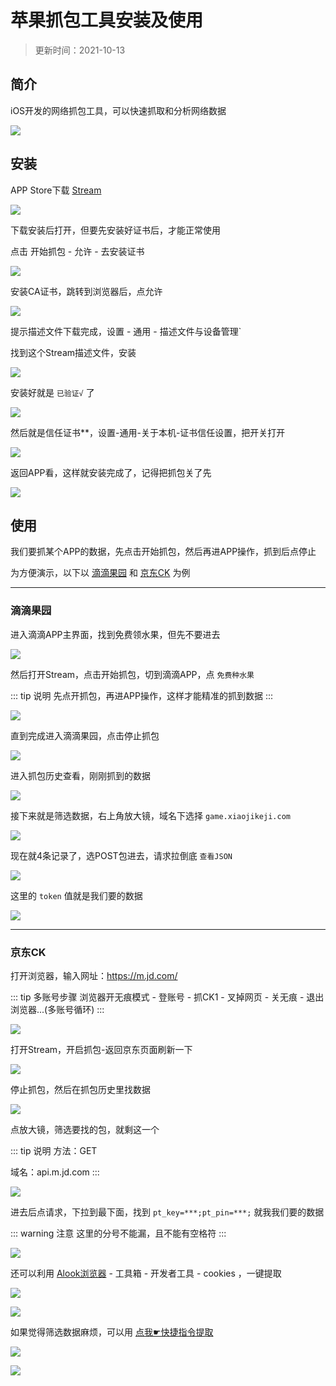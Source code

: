 # 苹果抓包工具安装及使用

> 更新时间：2021-10-13


## 简介

iOS开发的网络抓包工具，可以快速抓取和分析网络数据

![](https://img.viptv.work/viptv/Stream/Stream.png)



## 安装


APP Store下载 [Stream](https://apps.apple.com/cn/app/stream/id1312141691)

![](https://img.viptv.work/viptv/Stream/Stream-01.png)


下载安装后打开，但要先安装好证书后，才能正常使用

点击 开始抓包 - 允许 - 去安装证书


![](https://img.viptv.work/viptv/Stream/Stream-02.png)



安装CA证书，跳转到浏览器后，点允许


![](https://img.viptv.work/viptv/Stream/Stream-03.png)


提示描述文件下载完成，设置 - 通用 - 描述文件与设备管理`

找到这个Stream描述文件，安装


![](https://img.viptv.work/viptv/Stream/Stream-04.png)


安装好就是 `已验证√` 了


![](https://img.viptv.work/viptv/Stream/Stream-05.png)


然后就是信任证书**，设置-通用-关于本机-证书信任设置，把开关打开


![](https://img.viptv.work/viptv/Stream/Stream-06.png)


返回APP看，这样就安装完成了，记得把抓包关了先


![](https://img.viptv.work/viptv/Stream/Stream-07.png)









## 使用


我们要抓某个APP的数据，先点击开始抓包，然后再进APP操作，抓到后点停止


为方便演示，以下以 [滴滴果园](#滴滴果园) 和 [京东CK](#京东ck) 为例

---


### 滴滴果园

进入滴滴APP主界面，找到免费领水果，但先不要进去

![](https://img.viptv.work/viptv/Stream/Stream-08.png)


然后打开Stream，点击开始抓包，切到滴滴APP，点 `免费种水果`

::: tip 说明
先点开抓包，再进APP操作，这样才能精准的抓到数据
:::

![](https://img.viptv.work/viptv/Stream/Stream-09.png)


直到完成进入滴滴果园，点击停止抓包

![](https://img.viptv.work/viptv/Stream/Stream-10.png)


进入抓包历史查看，刚刚抓到的数据

![](https://img.viptv.work/viptv/Stream/Stream-11.png)


接下来就是筛选数据，右上角放大镜，域名下选择 `game.xiaojikeji.com`

![](https://img.viptv.work/viptv/Stream/Stream-12.png)


现在就4条记录了，选POST包进去，请求拉倒底 `查看JSON`

![](https://img.viptv.work/viptv/Stream/Stream-13.png)


这里的 `token` 值就是我们要的数据

![](https://img.viptv.work/viptv/Stream/Stream-14.png)


---

### 京东CK


打开浏览器，输入网址：https://m.jd.com/

::: tip 多账号步骤
浏览器开无痕模式 - 登账号 - 抓CK1 - 叉掉网页 - 关无痕 - 退出浏览器...(多账号循环)
:::

![](https://img.viptv.work/viptv/Stream/Stream-15.png)



打开Stream，开启抓包-返回京东页面刷新一下

![](https://img.viptv.work/viptv/Stream/Stream-16.png)


停止抓包，然后在抓包历史里找数据

![](https://img.viptv.work/viptv/Stream/Stream-17.png)


点放大镜，筛选要找的包，就剩这一个

::: tip 说明
方法：GET

域名：api.m.jd.com
:::

![](https://img.viptv.work/viptv/Stream/Stream-18.png)


进去后点请求，下拉到最下面，找到 `pt_key=***;pt_pin=***;` 就我我们要的数据

::: warning 注意
这里的分号不能漏，且不能有空格符
:::

![](https://img.viptv.work/viptv/Stream/Stream-19.png)


还可以利用 [Alook浏览器](https://apps.apple.com/cn/app/alook/id1261944766) - 工具箱 - 开发者工具 - cookies ，一键提取

![](https://img.viptv.work/viptv/Stream/Stream-20.png)

![](https://img.viptv.work/viptv/Stream/Stream-21.png)


如果觉得筛选数据麻烦，可以用 [点我☛快捷指令提取](https://www.icloud.com/shortcuts/f47146c2831a4e8e8bb7f06daac1b858)

![](https://img.viptv.work/viptv/Stream/Stream-22.png)

![](https://img.viptv.work/viptv/Stream/Stream-23.png)





